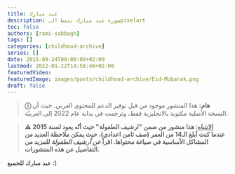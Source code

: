 ```yaml
---
title: عيد مبارك
description: صورة عيد مبارك بنمط الـpixelart
toc: false
authors: [rami-sabbagh]
tags: []
categories: [childhood-archive]
series: []
date: 2015-09-24T00:00:00+02:00
lastmod: 2022-01-22T14:58:46+02:00
featuredVideo:
featuredImage: images/posts/childhood-archive/Eid-Mubarak.png
draft: false
---
```


> **ⓘ هام:** هذا المنشور موجود من قبل توفير الدعم للمحتوى العربي. حيث أن النسخة الأصلية مكتوبة بالانجليزية فقط، وترجمت في بداية عام 2022 إلى العربيّة.

> **⚠ <u>الانتباه</u>: هذا منشور من ضمن "ارشيف الطفولة" حيث أنّه يعود لسنة 2015 عندما كنت أبلغ الـ14 من العمر (صف ثامن اعدادي)، حيث يمكن ملاحظة العديد من المشاكل الأساسية في صياغة محتواها. اقرأ _عن أرشيف الطفولة_ للمزيد من التفاصيل عن هذه المنشورات.**

عيد مبارك للجميع :)
